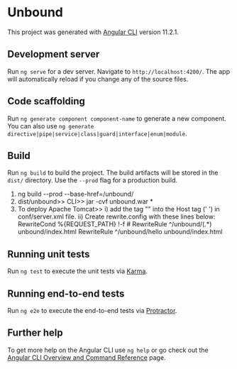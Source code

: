 # Unbound
This project was generated with [Angular CLI](https://github.com/angular/angular-cli) version 11.2.1.

## Development server
Run `ng serve` for a dev server. Navigate to `http://localhost:4200/`. The app will automatically reload if you change any of the source files.

## Code scaffolding
Run `ng generate component component-name` to generate a new component. You can also use `ng generate directive|pipe|service|class|guard|interface|enum|module`.

## Build
Run `ng build` to build the project. The build artifacts will be stored in the `dist/` directory. Use the `--prod` flag for a production build.

1. ng build --prod --base-href=/unbound/
2. dist/unbound>> CLI>> jar -cvf unbound.war *
3. To deploy Apache Tomcat>>
	i) add the tag "<Valve className="org.apache.catalina.valves.rewrite.RewriteValve" />" into the Host tag ('<Host name="localhost"  appBase="webapps"  unpackWARs="true" autoDeploy="true"> </Host>') in conf/server.xml file.
	ii) Create rewrite.config with these lines below:
		RewriteCond %{REQUEST_PATH} !-f
		# RewriteRule ^/unbound/(.*) unbound/index.html
		RewriteRule ^/unbound/hello unbound/index.html

## Running unit tests
Run `ng test` to execute the unit tests via [Karma](https://karma-runner.github.io).

## Running end-to-end tests
Run `ng e2e` to execute the end-to-end tests via [Protractor](http://www.protractortest.org/).

## Further help
To get more help on the Angular CLI use `ng help` or go check out the [Angular CLI Overview and Command Reference](https://angular.io/cli) page.
